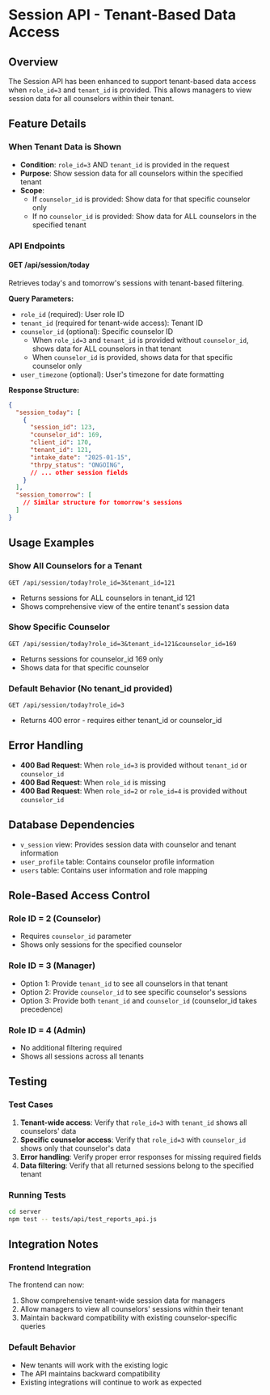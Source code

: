 # Session API - Tenant-Based Data Access

## Overview
The Session API has been enhanced to support tenant-based data access when `role_id=3` and `tenant_id` is provided. This allows managers to view session data for all counselors within their tenant.

## Feature Details

### When Tenant Data is Shown
- **Condition**: `role_id=3` AND `tenant_id` is provided in the request
- **Purpose**: Show session data for all counselors within the specified tenant
- **Scope**: 
  - If `counselor_id` is provided: Show data for that specific counselor only
  - If no `counselor_id` is provided: Show data for ALL counselors in the specified tenant

### API Endpoints

#### GET /api/session/today
Retrieves today's and tomorrow's sessions with tenant-based filtering.

**Query Parameters:**
- `role_id` (required): User role ID
- `tenant_id` (required for tenant-wide access): Tenant ID
- `counselor_id` (optional): Specific counselor ID
  - When `role_id=3` and `tenant_id` is provided without `counselor_id`, shows data for ALL counselors in that tenant
  - When `counselor_id` is provided, shows data for that specific counselor only
- `user_timezone` (optional): User's timezone for date formatting

**Response Structure:**
```json
{
  "session_today": [
    {
      "session_id": 123,
      "counselor_id": 169,
      "client_id": 170,
      "tenant_id": 121,
      "intake_date": "2025-01-15",
      "thrpy_status": "ONGOING",
      // ... other session fields
    }
  ],
  "session_tomorrow": [
    // Similar structure for tomorrow's sessions
  ]
}
```

## Usage Examples

### Show All Counselors for a Tenant
```
GET /api/session/today?role_id=3&tenant_id=121
```
- Returns sessions for ALL counselors in tenant_id 121
- Shows comprehensive view of the entire tenant's session data

### Show Specific Counselor
```
GET /api/session/today?role_id=3&tenant_id=121&counselor_id=169
```
- Returns sessions for counselor_id 169 only
- Shows data for that specific counselor

### Default Behavior (No tenant_id provided)
```
GET /api/session/today?role_id=3
```
- Returns 400 error - requires either tenant_id or counselor_id

## Error Handling
- **400 Bad Request**: When `role_id=3` is provided without `tenant_id` or `counselor_id`
- **400 Bad Request**: When `role_id` is missing
- **400 Bad Request**: When `role_id=2` or `role_id=4` is provided without `counselor_id`

## Database Dependencies
- `v_session` view: Provides session data with counselor and tenant information
- `user_profile` table: Contains counselor profile information
- `users` table: Contains user information and role mapping

## Role-Based Access Control

### Role ID = 2 (Counselor)
- Requires `counselor_id` parameter
- Shows only sessions for the specified counselor

### Role ID = 3 (Manager)
- Option 1: Provide `tenant_id` to see all counselors in that tenant
- Option 2: Provide `counselor_id` to see specific counselor's sessions
- Option 3: Provide both `tenant_id` and `counselor_id` (counselor_id takes precedence)

### Role ID = 4 (Admin)
- No additional filtering required
- Shows all sessions across all tenants

## Testing

### Test Cases
1. **Tenant-wide access**: Verify that `role_id=3` with `tenant_id` shows all counselors' data
2. **Specific counselor access**: Verify that `role_id=3` with `counselor_id` shows only that counselor's data
3. **Error handling**: Verify proper error responses for missing required fields
4. **Data filtering**: Verify that all returned sessions belong to the specified tenant

### Running Tests
```bash
cd server
npm test -- tests/api/test_reports_api.js
```

## Integration Notes

### Frontend Integration
The frontend can now:
1. Show comprehensive tenant-wide session data for managers
2. Allow managers to view all counselors' sessions within their tenant
3. Maintain backward compatibility with existing counselor-specific queries

### Default Behavior
- New tenants will work with the existing logic
- The API maintains backward compatibility
- Existing integrations will continue to work as expected
